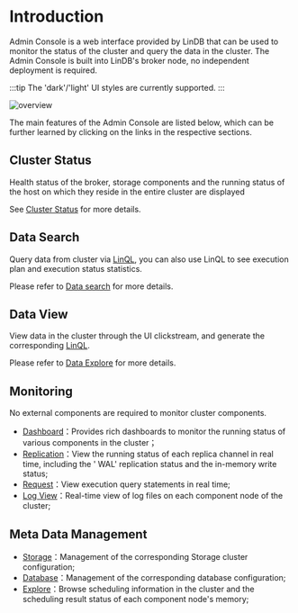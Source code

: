 # Introduction

Admin Console is a web interface provided by LinDB that can be used to monitor the status of the cluster and query
the data in the cluster. The Admin Console is built into LinDB's broker
node, no independent deployment is required.

:::tip
The 'dark'/'light' UI styles are currently supported.
:::
<image-window>

![overview](@images/guide/admin_ui/overview.png)

</image-window>

The main features of the Admin Console are listed below, which can be further learned by clicking on the links in the
respective sections.

## Cluster Status

Health status of the broker, storage components and the running status of the host on which they reside in the
entire cluster are displayed

See [Cluster Status](overview.md) for more details.

## Data Search

Query data from cluster via [LinQL](../lin-ql.md), you can also use LinQL to see execution plan and execution status
statistics.

Please refer to [Data search](search.md) for more details.

## Data View

View data in the cluster through the UI clickstream, and generate the corresponding [LinQL](./lin-ql.md).

Please refer to [Data Explore](explore.md) for more details.

## Monitoring

No external components are required to monitor cluster components.

- [Dashboard](monitoring.md#dashboard)：Provides rich dashboards to monitor the running status of various components in
  the cluster；
- [Replication](monitoring.md#replication)：View the running status of each replica channel in real time, including the '
  WAL' replication status and the in-memory write status;
- [Request](monitoring.md#request)：View execution query statements in real time;
- [Log View](monitoring.md#log-view)：Real-time view of log files on each component node of the cluster;

## Meta Data Management

- [Storage](metadata.md#storage)：Management of the corresponding Storage cluster configuration;
- [Database](metadata.md#database)：Management of the corresponding database configuration;
- [Explore](metadata.md#explore)：Browse scheduling information in the cluster and the scheduling result status of each
  component node's memory;

